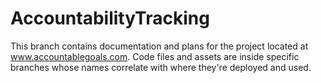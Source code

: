 # AccountabilityTracking
This branch contains documentation and plans for the project located at www.accountablegoals.com.
Code files and assets are inside specific branches whose names correlate with where they're deployed and used.